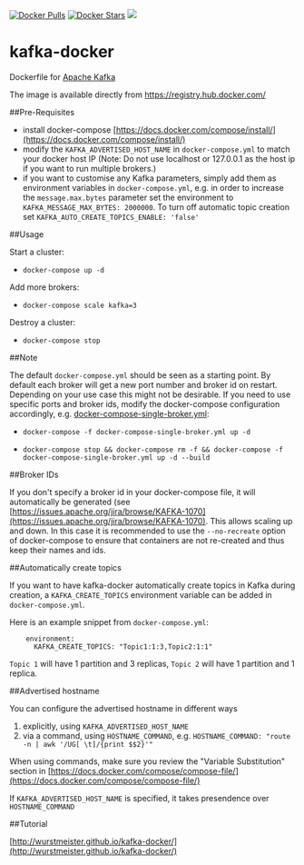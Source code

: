 [![Docker Pulls](https://img.shields.io/docker/pulls/wurstmeister/kafka.svg)](https://hub.docker.com/r/wurstmeister/kafka/)
[![Docker Stars](https://img.shields.io/docker/stars/wurstmeister/kafka.svg)](https://hub.docker.com/r/wurstmeister/kafka/)
[![](https://badge.imagelayers.io/wurstmeister/kafka:latest.svg)](https://imagelayers.io/?images=wurstmeister/kafka:latest)

kafka-docker
============

Dockerfile for [Apache Kafka](http://kafka.apache.org/)

The image is available directly from https://registry.hub.docker.com/

##Pre-Requisites

- install docker-compose [https://docs.docker.com/compose/install/](https://docs.docker.com/compose/install/)
- modify the ```KAFKA_ADVERTISED_HOST_NAME``` in ```docker-compose.yml``` to match your docker host IP (Note: Do not use localhost or 127.0.0.1 as the host ip if you want to run multiple brokers.)
- if you want to customise any Kafka parameters, simply add them as environment variables in ```docker-compose.yml```, e.g. in order to increase the ```message.max.bytes``` parameter set the environment to ```KAFKA_MESSAGE_MAX_BYTES: 2000000```. To turn off automatic topic creation set ```KAFKA_AUTO_CREATE_TOPICS_ENABLE: 'false'```

##Usage

Start a cluster:

- ```docker-compose up -d ```

Add more brokers:

- ```docker-compose scale kafka=3```

Destroy a cluster:

- ```docker-compose stop```

##Note

The default ```docker-compose.yml``` should be seen as a starting point. By default each broker will get a new port number and broker id on restart. Depending on your use case this might not be desirable. If you need to use specific ports and broker ids, modify the docker-compose configuration accordingly, e.g. [docker-compose-single-broker.yml](https://github.com/wurstmeister/kafka-docker/blob/master/docker-compose-single-broker.yml):

- ```docker-compose -f docker-compose-single-broker.yml up -d```

- ```docker-compose stop && docker-compose rm -f && docker-compose -f docker-compose-single-broker.yml up -d --build```

##Broker IDs

If you don't specify a broker id in your docker-compose file, it will automatically be generated (see [https://issues.apache.org/jira/browse/KAFKA-1070](https://issues.apache.org/jira/browse/KAFKA-1070). This allows scaling up and down. In this case it is recommended to use the ```--no-recreate``` option of docker-compose to ensure that containers are not re-created and thus keep their names and ids.


##Automatically create topics

If you want to have kafka-docker automatically create topics in Kafka during
creation, a ```KAFKA_CREATE_TOPICS``` environment variable can be
added in ```docker-compose.yml```.

Here is an example snippet from ```docker-compose.yml```:

        environment:
          KAFKA_CREATE_TOPICS: "Topic1:1:3,Topic2:1:1"

```Topic 1``` will have 1 partition and 3 replicas, ```Topic 2``` will have 1 partition and 1 replica.

##Advertised hostname 

You can configure the advertised hostname in different ways 

1. explicitly, using ```KAFKA_ADVERTISED_HOST_NAME``` 
2. via a command, using ```HOSTNAME_COMMAND```, e.g. ```HOSTNAME_COMMAND: "route -n | awk '/UG[ \t]/{print $$2}'"```

When using commands, make sure you review the "Variable Substitution" section in [https://docs.docker.com/compose/compose-file/](https://docs.docker.com/compose/compose-file/)

If ```KAFKA_ADVERTISED_HOST_NAME``` is specified, it takes presendence over ```HOSTNAME_COMMAND```


##Tutorial

[http://wurstmeister.github.io/kafka-docker/](http://wurstmeister.github.io/kafka-docker/)



